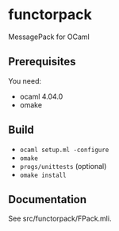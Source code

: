 # functorpack

MessagePack for OCaml

## Prerequisites

You need:
 - ocaml 4.04.0
 - omake

## Build

 - `ocaml setup.ml -configure`
 - `omake`
 - `progs/unittests`  (optional)
 - `omake install`

## Documentation

See src/functorpack/FPack.mli.
